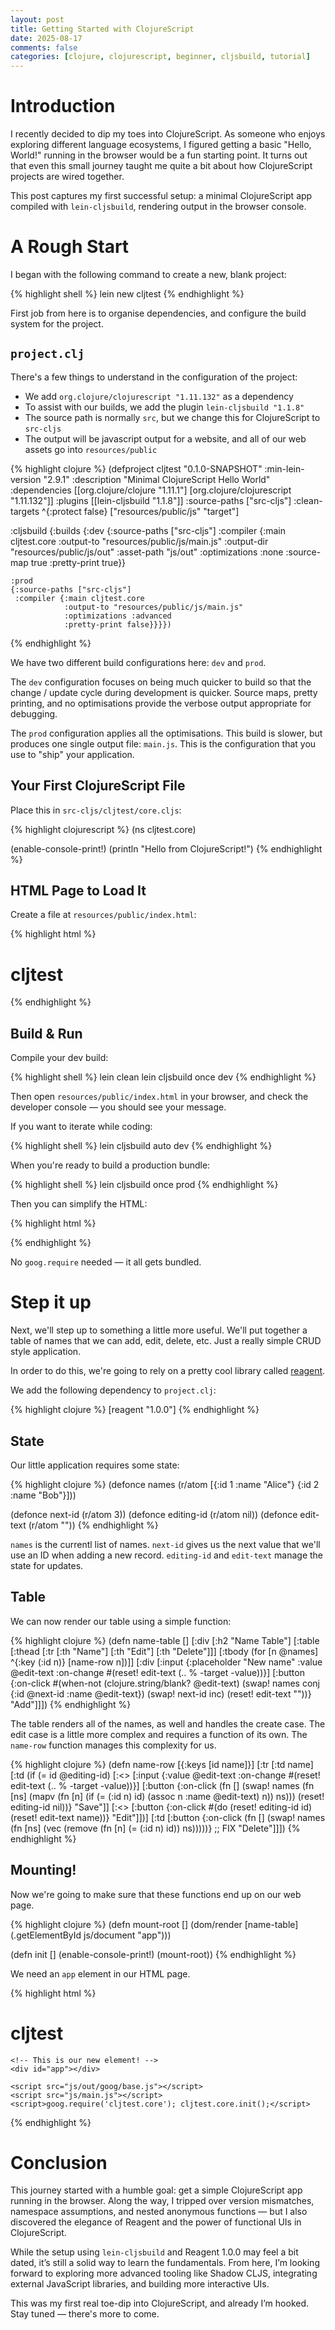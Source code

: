 ```yaml
---
layout: post
title: Getting Started with ClojureScript
date: 2025-08-17
comments: false
categories: [clojure, clojurescript, beginner, cljsbuild, tutorial]
---
```


# Introduction

I recently decided to dip my toes into ClojureScript. As someone who enjoys exploring different language ecosystems, I 
figured getting a basic "Hello, World!" running in the browser would be a fun starting point. It turns out that even 
this small journey taught me quite a bit about how ClojureScript projects are wired together.

This post captures my first successful setup: a minimal ClojureScript app compiled with `lein-cljsbuild`, rendering 
output in the browser console.

# A Rough Start

I began with the following command to create a new, blank project:

{% highlight shell %}
lein new cljtest
{% endhighlight %}

First job from here is to organise dependencies, and configure the build system for the project.

## `project.clj`

There's a few things to understand in the configuration of the project:

* We add `org.clojure/clojurescript "1.11.132"` as a dependency
* To assist with our builds, we add the plugin `lein-cljsbuild "1.1.8"`
* The source path is normally `src`, but we change this for ClojureScript to `src-cljs`
* The output will be javascript output for a website, and all of our web assets go into `resources/public`

{% highlight clojure %}
(defproject cljtest "0.1.0-SNAPSHOT"
  :min-lein-version "2.9.1"
  :description "Minimal ClojureScript Hello World"
  :dependencies [[org.clojure/clojure "1.11.1"]
                 [org.clojure/clojurescript "1.11.132"]]
  :plugins [[lein-cljsbuild "1.1.8"]]
  :source-paths ["src-cljs"]
  :clean-targets ^{:protect false} ["resources/public/js" "target"]

  :cljsbuild
  {:builds
   {:dev
    {:source-paths ["src-cljs"]
     :compiler {:main cljtest.core
                :output-to "resources/public/js/main.js"
                :output-dir "resources/public/js/out"
                :asset-path "js/out"
                :optimizations :none
                :source-map true
                :pretty-print true}}

    :prod
    {:source-paths ["src-cljs"]
     :compiler {:main cljtest.core
                :output-to "resources/public/js/main.js"
                :optimizations :advanced
                :pretty-print false}}}})
{% endhighlight %}

We have two different build configurations here: `dev` and `prod`.

The `dev` configuration focuses on being much quicker to build so that the change / update cycle during development is 
quicker. Source maps, pretty printing, and no optimisations provide the verbose output appropriate for debugging.

The `prod` configuration applies all the optimisations. This build is slower, but produces one single output file: 
`main.js`. This is the configuration that you use to "ship" your application.

## Your First ClojureScript File

Place this in `src-cljs/cljtest/core.cljs`:

{% highlight clojurescript %}
(ns cljtest.core)

(enable-console-print!)
(println "Hello from ClojureScript!")
{% endhighlight %}

## HTML Page to Load It

Create a file at `resources/public/index.html`:

{% highlight html %}
<!doctype html>
<html>
  <head><meta charset="utf-8"><title>cljtest</title></head>
  <body>
    <h1>cljtest</h1>
    <script src="js/out/goog/base.js"></script>
    <script src="js/main.js"></script>
    <script>goog.require('cljtest.core');</script>
  </body>
</html>
{% endhighlight %}

## Build & Run

Compile your dev build:

{% highlight shell %}
lein clean
lein cljsbuild once dev
{% endhighlight %}

Then open `resources/public/index.html` in your browser, and check the developer console — you should see your message.

If you want to iterate while coding:

{% highlight shell %}
lein cljsbuild auto dev
{% endhighlight %}

When you're ready to build a production bundle:

{% highlight shell %}
lein cljsbuild once prod
{% endhighlight %}

Then you can simplify the HTML:

{% highlight html %}
<script src="js/main.js"></script>
{% endhighlight %}

No `goog.require` needed — it all gets bundled.

# Step it up

Next, we'll step up to something a little more useful. We'll put together a table of names that we can add, edit, 
delete, etc. Just a really simple CRUD style application.

In order to do this, we're going to rely on a pretty cool library called [reagent](https://reagent-project.github.io/).

We add the following dependency to `project.clj`:

{% highlight clojure %}
[reagent "1.0.0"]
{% endhighlight %}

## State

Our little application requires some state:

{% highlight clojure %}
(defonce names (r/atom [{:id 1 :name "Alice"}
                        {:id 2 :name "Bob"}]))

(defonce next-id (r/atom 3))
(defonce editing-id (r/atom nil))
(defonce edit-text (r/atom ""))
{% endhighlight %}

`names` is the currentl list of names. `next-id` gives us the next value that we'll use an ID when adding a new 
record. `editing-id` and `edit-text` manage the state for updates.

## Table

We can now render our table using a simple function:

{% highlight clojure %}
(defn name-table []
  [:div
   [:h2 "Name Table"]
   [:table
    [:thead
     [:tr [:th "Name"] [:th "Edit"] [:th "Delete"]]]
    [:tbody
     (for [n @names]
       ^{:key (:id n)} [name-row n])]]
   [:div
    [:input {:placeholder "New name"
             :value @edit-text
             :on-change #(reset! edit-text (.. % -target -value))}]
    [:button {:on-click
              #(when-not (clojure.string/blank? @edit-text)
                 (swap! names conj {:id @next-id :name @edit-text})
                 (swap! next-id inc)
                 (reset! edit-text ""))}
     "Add"]]])
{% endhighlight %}

The table renders all of the names, as well and handles the create case. The edit case is a little more complex and 
requires a function of its own. The `name-row` function manages this complexity for us.

{% highlight clojure %}
(defn name-row [{:keys [id name]}]
  [:tr
   [:td name]
   [:td
    (if (= id @editing-id)
      [:<>
       [:input {:value @edit-text
                :on-change #(reset! edit-text (.. % -target -value))}]
       [:button {:on-click
                 (fn []
                   (swap! names (fn [ns]
                                  (mapv (fn [n]
                                          (if (= (:id n) id)
                                            (assoc n :name @edit-text)
                                            n))
                                        ns)))
                   (reset! editing-id nil))}
        "Save"]]
      [:<>
       [:button {:on-click #(do (reset! editing-id id)
                                (reset! edit-text name))}
        "Edit"]])]
   [:td
    [:button {:on-click
              (fn []
                (swap! names (fn [ns]
                               (vec (remove (fn [n] (= (:id n) id)) ns)))))} ;; FIX
     "Delete"]]])
{% endhighlight %}

## Mounting!

Now we're going to make sure that these functions end up on our web page.

{% highlight clojure %}
(defn mount-root []
  (dom/render [name-table] (.getElementById js/document "app")))

(defn init []
  (enable-console-print!)
  (mount-root))
{% endhighlight %}

We need an `app` element in our HTML page.

{% highlight html %}
<!doctype html>
<html>
  <head>
    <meta charset="utf-8">
    <title>cljtest</title>
  </head>
  <body>
    <h1>cljtest</h1>

    <!-- This is our new element! -->
    <div id="app"></div>

    <script src="js/out/goog/base.js"></script>
    <script src="js/main.js"></script>
    <script>goog.require('cljtest.core'); cljtest.core.init();</script>

  </body>
</html>
{% endhighlight %}

# Conclusion

This journey started with a humble goal: get a simple ClojureScript app running in the browser. Along the way, I 
tripped over version mismatches, namespace assumptions, and nested anonymous functions — but I also discovered the 
elegance of Reagent and the power of functional UIs in ClojureScript.

While the setup using `lein-cljsbuild` and Reagent 1.0.0 may feel a bit dated, it’s still a solid way to learn the 
fundamentals. From here, I’m looking forward to exploring more advanced tooling like Shadow CLJS, integrating external 
JavaScript libraries, and building more interactive UIs.

This was my first real toe-dip into ClojureScript, and already I’m hooked. Stay tuned — there's more to come.